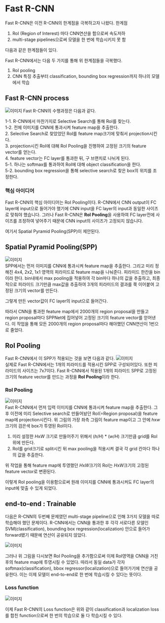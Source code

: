 # Fast R-CNN

Fast R-CNN은 이전 R-CNN의 한계점을 극복하고자 나왔다.
한계점
1. RoI (Region of Interest) 마다 CNN연산을 함으로써 속도저하
2. multi-stage pipelines으로써 모델을 한 번에 학습시키지 못 함
   
다음과 같은 한계점들이 있다.

Fast R-CNN에서는 다음 두 가지를 통해 위 한계점들을 극복했다.
1. RoI pooling
2. CNN 특징 추출부터 classification, bounding box regression까지 하나의 모델에서 학습

## Fast R-CNN process

![`이미지`](https://img1.daumcdn.net/thumb/R1280x0/?scode=mtistory2&fname=https%3A%2F%2Fblog.kakaocdn.net%2Fdn%2FcC15WF%2FbtqA57Lvbgm%2FZX3VwTFw89kc2Gbx2SKuD0%2Fimg.png)
Fast R-CNN의 수행과정은 다음과 같다.

   1-1. R-CNN에서 마찬가지로 Selective Search를 통해 RoI를 찾는다.   
   1-2. 전체 이미지를 CNN에 통과시켜 feature map을 추출한다.   
   2. Selective Search로 찾았었던 RoI를 feature map크기에 맞춰서 projection시킨다.   
   3. projection시킨 RoI에 대해 RoI Pooling을 진행하여 고정된 크기의 feature vector를 얻는다.   
   4. feature vector는 FC layer를 통과한 뒤, 구 브랜치로 나뉘게 된다.   
   5-1. 하나는 softmax를 통과하여 RoI에 대해 object classification을 한다.  
   5-2. bounding box regression을 통해 selective search로 찾은 box의 위치를 조정한다.

### 핵심 아이디어
Fast R-CNN의 핵심 아이디어는 RoI Pooling이다.
R-CNN에서 CNN output이 FC layer에 input으로 들어가야 했기에 CNN input을 FC layer의 input과 동일한 사이즈로 맞춰야 했습니다.
그러나 Fast R-CNN은 **RoI Pooling**을 사용하여 FC layer전에 사이즈를 조정하여 넣어주기 때문에 CNN input의 사이즈가 고정되지 않습니다.

여기서 Spatial Pyramid Pooling(SPP)이 제안된다.

## Spatial Pyramid Pooling(SPP)

![`이미지`](https://img1.daumcdn.net/thumb/R1280x0/?scode=mtistory2&fname=https%3A%2F%2Fblog.kakaocdn.net%2Fdn%2FbLaqYY%2FbtqA6EhMolU%2FWhKtYSETGVYyeKgZYUUpZ0%2Fimg.png)   
SPP에서는 먼저 이미지를 CNN에 통과시켜 feature map을 추출한다.
그리고 미리 정해진 4x4, 2x2, 1x1 영역의 피라미드로 feature map을 나눠준다. 피라미드 한칸을 bin이라 한다.
bin내에서 max pooling을 적용하여 각 bin마다 하나의 값을 추출하고,
최종적으로 피라미드 크기만큼 max값을 추출하여 3개의 피라미드의 결과를 쭉 이어붙여 고정된 크기의 vector를 만든다.

그렇게 만든 vector값이 FC layer의 input으로 들어간다.

따라서 CNN을 통과한 feature map에서 2000개의 region proposal을 만들고 region proposal마다 SPPNet에 집어넣어 고정된 크기의 feature vector를 얻어낸다.
이 작업을 통해 모든 2000개의 region proposal마다 해야했던 CNN연산이 1번으로 줄었다.

## RoI Pooling

Fast R-CNN에서 이 SPP가 적용되는 것을 보면 다음과 같다.
![`이미지`](https://img1.daumcdn.net/thumb/R1280x0/?scode=mtistory2&fname=https%3A%2F%2Fblog.kakaocdn.net%2Fdn%2FIiNzk%2FbtqA8iSURGO%2F8F29HIsdwxAd6kMUnuKuu1%2Fimg.png)   
실제로 Fast R-CNN에서는 1개의 피라미드를 적용시킨 SPP로 구성되어있다.
또한 피라미드의 사이즈는 7x7이다. Fast R-CNN에서 적용된 1개의 피라미드 SPP로 고정된
크기의 feature vector를 만드는 과정을 **RoI Pooling**이라 한다.

### RoI Pooling

![`이미지`](https://img1.daumcdn.net/thumb/R1280x0/?scode=mtistory2&fname=https%3A%2F%2Fblog.kakaocdn.net%2Fdn%2FoHUnL%2FbtqBc5dG1ix%2F9EWJiCVhnHoTFZQTtCckYK%2Fimg.png)   
Fast R-CNN에서 먼저 입력 이미지를 CNN에 통과시켜 feature map을 추출한다.
그 후 이전에 미리 Selective search로 만들어놨던 RoI(=Region proposal)을 feature map에 projection시킨다.
위 그림의 가장 좌측 그림이 feature map이고 그 안에 *h*x*w* 크기의 검은색 box가 투영된 RoI이다.

1. 미리 설정한 *H*x*W* 크기로 만들어주기 위해서 (*h*/*H*) * (*w*/*H*) 크기만큼 grid를 RoI위에 만든다.
2. RoI를 grid크기로 split시킨 뒤 max pooling을 적용시켜 결국 각 grid 칸마다 하나의 값을 추출한다.

위 작업을 통해 feature map에 투영했던 *H*x*W*크기의 RoI는 *H*x*W*크기의 고정된 feature vector로 변환된다.

이렇게 RoI pooling을 이용함으로써
원래 이미지를 CNN에 통과시켜도 FC layer의 input에 맞출 수 있게 되었다.

## end-to-end : Trainable
다음은 R-CNN의 두번째 문제였던 multi-stage pipeline으로 인해 3가지 모델을 따로 학습해야 했던 문제이다.
R-CNN에서는 CNN을 통과한 후 각각 서로다른 모델인 SVM(classification), bounding box regression(localization)
안으로 들어가 forward됐기 때문에 연산이 공유되지 않았다.

![`이미지`](https://img1.daumcdn.net/thumb/R1280x0/?scode=mtistory2&fname=https%3A%2F%2Fblog.kakaocdn.net%2Fdn%2FcC15WF%2FbtqA57Lvbgm%2FZX3VwTFw89kc2Gbx2SKuD0%2Fimg.png)   

그러나 위 그림을 다시보면 RoI Pooling을 추가함으로써 이제 RoI영역을 CNN을 거친후의 feature map에 투영시킬 수 있었다.
따라서 동일 data가 각자 softmax(classification), bbox regressor(localization)으로 들어가기에 연산을 공유한다.
이는 이제 모델이 end-to-end로 한 번에 학습시킬 수 있다는 뜻이다.

### Loss function

![`이미지`](https://img1.daumcdn.net/thumb/R1280x0/?scode=mtistory2&fname=https%3A%2F%2Fblog.kakaocdn.net%2Fdn%2FcUFclv%2FbtqA57Y1CWZ%2FlAVBX4FyK0dW47IhBfJNC1%2Fimg.png)   

이제 Fast R-CNN의 Loss function은 위와 같이 classification과 localization loss를 합친 function으로써 한 번의 학습으로 둘 다 학습시킬 수 있다.
